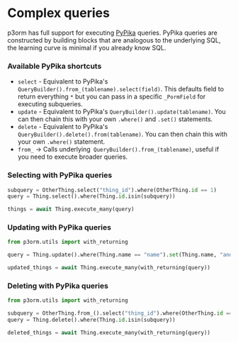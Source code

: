 # Complex queries

p3orm has full support for executing <a href="https://github.com/kayak/pypika">PyPika</a> queries. PyPika queries are constructed by building blocks that are analogous to the underlying SQL, the learning curve is minimal if you already know SQL.

### Available PyPika shortcuts
- `select` - Equivalent to PyPika's `QueryBuilder().from_(tablename).select(field)`. This defaults field to return everything `*` but you can pass in a specific `_PormField` for executing subqueries.
- `update` - Equivalent to PyPika's `QueryBuilder().update(tablename)`. You can then chain this with your own `.where()` and `.set()` statements.
- `delete` - Equivalent to PyPika's `QueryBuilder().delete().from(tablename)`. You can then chain this with your own `.where()` statement. 
- `from_` -> Calls underlying` QueryBuilder().from_(tablename)`, useful if you need to execute broader queries.

### Selecting with PyPika queries

```python
subquery = OtherThing.select("thing_id").where(OtherThing.id == 1)
query = Thing.select().where(Thing.id.isin(subquery))

things = await Thing.execute_many(query)
```

### Updating with PyPika queries

```python
from p3orm.utils import with_returning

query = Thing.update().where(Thing.name == "name").set(Thing.name, "another name")

updated_things = await Thing.execute_many(with_returning(query))
```

### Deleting with PyPika queries

```python
from p3orm.utils import with_returning

subquery = OtherThing.from_().select("thing_id").where(OtherThing.id == 1)
query = Thing.delete().where(Thing.id.isin(subquery))

deleted_things = await Thing.execute_many(with_returning(query))
```
